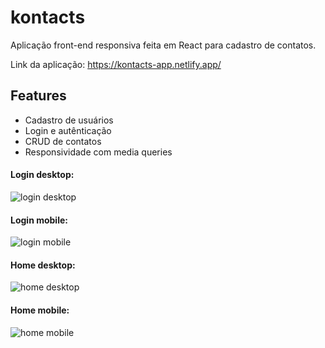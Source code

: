 # kontacts
Aplicação front-end responsiva feita em React para cadastro de contatos.

Link da aplicação: https://kontacts-app.netlify.app/

## Features
- Cadastro de usuários
- Login e autênticação
- CRUD de contatos
- Responsividade com media queries

#### Login desktop:
![login desktop](https://i.ibb.co/9ZvTmtZ/desktop.png)
#### Login mobile:
![login mobile](https://i.ibb.co/fvN8DTj/login-mobile.png)
#### Home desktop:
![home desktop](https://i.ibb.co/0rVzXt3/desktop.png)
#### Home mobile:
![home mobile](https://i.ibb.co/bPYpS9t/mobile.png)
